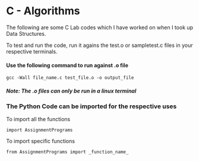 # C - Algorithms
The following are some C Lab codes which I have worked on when I took up Data Structures.

To test and run the code, run it agains the test.o or sampletest.c files in your respective terminals.

#### Use the following command to run against .o file
```
gcc -Wall file_name.c test_file.o -o output_file
```
##### Note: The .o files can only be run in a linux terminal

### The Python Code can be imported for the respective uses
To import all the functions
```
import AssignmentPrograms
```
To import specific functions
```
from AssignmentPrograms import _function_name_
```

